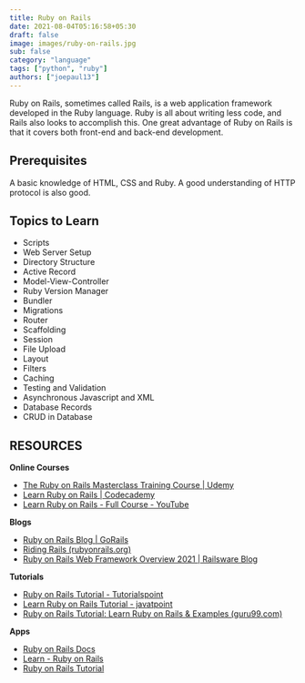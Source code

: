 ```yaml
---
title: Ruby on Rails
date: 2021-08-04T05:16:58+05:30
draft: false
image: images/ruby-on-rails.jpg
sub: false
category: "language"
tags: ["python", "ruby"]
authors: ["joepaul13"]
---
```


Ruby on Rails, sometimes called Rails, is a web application framework developed in the Ruby language. Ruby is all about writing less code, and Rails also looks to accomplish this. One great advantage of Ruby on Rails is that it covers both front-end and back-end development.

## Prerequisites

A basic knowledge of HTML, CSS and Ruby. A good understanding of HTTP protocol is also good.

## Topics to Learn

- Scripts
- Web Server Setup
- Directory Structure
- Active Record
- Model-View-Controller
- Ruby Version Manager
- Bundler
- Migrations
- Router
- Scaffolding
- Session
- File Upload
- Layout
- Filters
- Caching
- Testing and Validation
- Asynchronous Javascript and XML
- Database Records
- CRUD in Database

## RESOURCES

**Online Courses**

- [The Ruby on Rails Masterclass Training Course | Udemy](https://www.udemy.com/course/the-complete-ruby-on-rails-developer-course/)
- [Learn Ruby on Rails | Codecademy](https://www.codecademy.com/learn/learn-rails?g_acctid=243-039-7011&g_keywordid=kwd-79577558803322:loc-90&g_adid=&g_keyword=%2Bonline%20%2BRuby%20%2Bon%20%2BRails%20%2Bcourse&g_campaign=ROW+Language%3A+Pro+-+Broad&g_adtype=search&g_network=o&g_adgroupid=1273235101283916&g_campaignid=370379642&b_device=c&utm_id=t_kwd-79577558803322:loc-90:ag_1273235101283916:cp_370379642:n_o:d_c&hsa_acc=2430397011&hsa_cam=10947274263&hsa_grp=1273235101283916&hsa_ad=&hsa_src=o&hsa_tgt=kwd-79577558803322:loc-90&hsa_kw=%2Bonline%20%2BRuby%20%2Bon%20%2BRails%20%2Bcourse&hsa_mt=e&hsa_net=adwords&hsa_ver=3&msclkid=a9ff16019308189019187702182e748a&utm_source=bing&utm_medium=cpc&utm_campaign=ROW%20Language%3A%20Pro%20-%20Broad&utm_term=%2Bonline%20%2BRuby%20%2Bon%20%2BRails%20%2Bcourse&utm_content=ruby%20on%20rails)
- [Learn Ruby on Rails - Full Course - YouTube](https://www.youtube.com/watch?v=fmyvWz5TUWg)

**Blogs**

- [Ruby on Rails Blog | GoRails](https://gorails.com/blog)
- [Riding Rails (rubyonrails.org)](https://weblog.rubyonrails.org/)
- [Ruby on Rails Web Framework Overview 2021 | Railsware Blog](https://railsware.com/blog/ruby-on-rails-guide/)

**Tutorials**

- [Ruby on Rails Tutorial - Tutorialspoint](https://www.tutorialspoint.com/ruby-on-rails/index.htm)
- [Learn Ruby on Rails Tutorial - javatpoint](https://www.javatpoint.com/ruby-on-rails-tutorial)
- [Ruby on Rails Tutorial: Learn Ruby on Rails & Examples (guru99.com)](https://www.guru99.com/ruby-on-rails-tutorial.html)

**Apps**

- [Ruby on Rails Docs](https://play.google.com/store/apps/details?id=com.thiyagaraaj.rubyonrails)
- [Learn - Ruby on Rails](https://play.google.com/store/apps/details?id=in.softecks.rubyonrails)
- [Ruby on Rails Tutorial](https://play.google.com/store/apps/details?id=com.devtd.Learn_Ruby_on_Rails)
